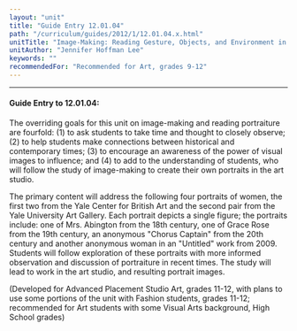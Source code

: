 ```yaml
---
layout: "unit"
title: "Guide Entry 12.01.04"
path: "/curriculum/guides/2012/1/12.01.04.x.html"
unitTitle: "Image-Making: Reading Gesture, Objects, and Environment in Portraiture"
unitAuthor: "Jennifer Hoffman Lee"
keywords: ""
recommendedFor: "Recommended for Art, grades 9-12"
---
```

<body>
<hr/>
<h4>
Guide Entry to 12.01.04:
</h4>
<p>
The overriding goals for this unit on image-making and reading portraiture are fourfold: (1) to ask students to take time and thought to closely observe; (2) to help students make connections between historical and contemporary times; (3) to encourage an awareness of the power of visual images to influence; and (4) to add to the understanding of students, who will follow the study of image-making to create their own portraits in the art studio.
</p>
<p>
The primary content will address the following four portraits of women, the first two from the Yale Center for British Art and the second pair from the Yale University Art Gallery. Each portrait depicts a single figure; the portraits include: one of Mrs. Abington from the 18th century, one of Grace Rose from the 19th century, an anonymous "Chorus Captain" from the 20th century and another anonymous woman in an "Untitled" work from 2009. Students will follow exploration of these portraits with more informed observation and discussion of portraiture in recent times. The study will lead to work in the art studio, and resulting portrait images.
</p>
<p>
(Developed for Advanced Placement Studio Art, grades 11-12, with plans to use some portions of the unit with Fashion students, grades 11-12; recommended for Art students with some Visual Arts background, High School grades)
</p>
</body>